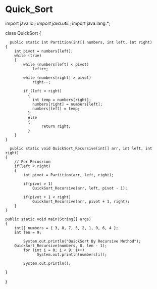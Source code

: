 # Quick_Sort
import java.io.*;
import java.util.*;
import java.lang.*;
 
 
class QuickSort {
 
      public static int Partition(int[] numbers, int left, int right)
    {
        int pivot = numbers[left];
        while (true)
        {
            while (numbers[left] < pivot)
                left++;
 
            while (numbers[right] > pivot)
                right--;
 
            if (left < right)
              {
                int temp = numbers[right];
                numbers[right] = numbers[left];
                numbers[left] = temp;
              }
              else
              {
                    return right;
              }
        }
    }
 
      public static void QuickSort_Recursive(int[] arr, int left, int right)
    {
        // For Recusrion
        if(left < right)
        {
            int pivot = Partition(arr, left, right);
 
            if(pivot > 1)
                QuickSort_Recursive(arr, left, pivot - 1);
 
            if(pivot + 1 < right)
                QuickSort_Recursive(arr, pivot + 1, right);
        }
    }
 
    public static void main(String[] args)
    {
        int[] numbers = { 3, 8, 7, 5, 2, 1, 9, 6, 4 };
        int len = 9;
 
            System.out.println("QuickSort By Recursive Method");
        QuickSort_Recursive(numbers, 0, len - 1);
            for (int i = 0; i < 9; i++)
                  System.out.println(numbers[i]);
 
            System.out.println();
       
    }
}
